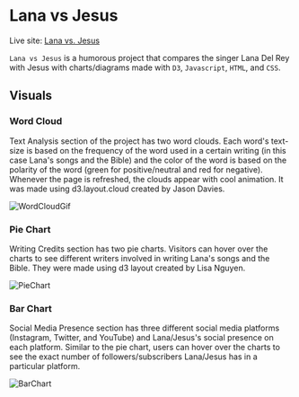 # Lana vs Jesus

Live site: [Lana vs. Jesus](https://joshuachoi0508.github.io/Lana-vs-Jesus/)

`Lana vs Jesus` is a humorous project that compares the singer Lana Del Rey with Jesus with charts/diagrams made with `D3`, `Javascript`, `HTML`, and `CSS`.

## Visuals
### Word Cloud
Text Analysis section of the project has two word clouds. Each word's text-size is based on the frequency of the word used in a certain writing (in this case Lana's songs and the Bible) and the color of the word is based on the polarity of the word (green for positive/neutral and red for negative). Whenever the page is refreshed, the clouds appear with cool animation. It was made using d3.layout.cloud created by Jason Davies.

![WordCloudGif](./readMe/word_clouds.gif)
### Pie Chart
Writing Credits section has two pie charts. Visitors can hover over the charts to see different writers involved in writing Lana's songs and the Bible. They were made using d3 layout created by Lisa Nguyen.

![PieChart](./readMe/pie_chart.gif)

### Bar Chart
Social Media Presence section has three different social media platforms (Instagram, Twitter, and YouTube) and Lana/Jesus's social presence on each platform. Similar to the pie chart, users can hover over the charts to see the exact number of followers/subscribers Lana/Jesus has in a particular platform.

![BarChart](./readMe/bar_chart.gif)